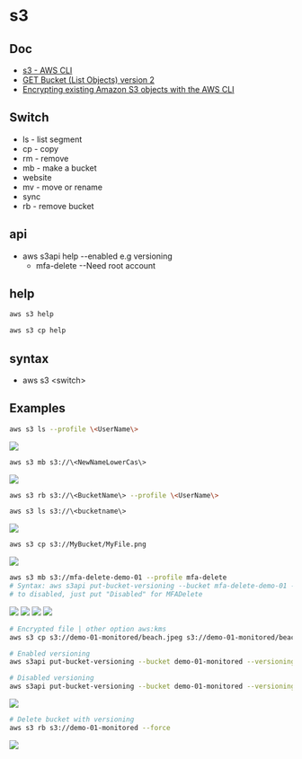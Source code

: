 # s3

## Doc
* [s3 - AWS CLI](https://docs.aws.amazon.com/cli/latest/reference/s3/)
* [GET Bucket (List Objects) version 2](https://docs.aws.amazon.com/AmazonS3/latest/API/archive-v2-RESTBucketGET.html)
* [Encrypting existing Amazon S3 objects with the AWS CLI](https://aws.amazon.com/blogs/storage/encrypting-existing-amazon-s3-objects-with-the-aws-cli/)

## Switch
* ls - list segment
* cp - copy
* rm - remove
* mb - make a bucket
* website
* mv - move or rename
* sync
* rb - remove bucket

## api
*  aws s3api help --enabled e.g versioning
    * mfa-delete --Need root account

## help
````bash
aws s3 help
````

````bash
aws s3 cp help
````

## syntax
* aws s3 \<switch\>

## Examples
```bash
aws s3 ls --profile \<UserName\>
````
[<img src="https://i.imgur.com/bO4t6JX.png">](https://i.imgur.com/bO4t6JX.png)

````bash
aws s3 mb s3://\<NewNameLowerCas\>
````
[<img src="https://i.imgur.com/vg02p0R.png">](https://i.imgur.com/vg02p0R.png)

````bash
aws s3 rb s3://\<BucketName\> --profile \<UserName\>
````

````bash
aws s3 ls s3://\<bucketname\>
````
[<img src="https://i.imgur.com/W5Mg1Dm.png">](https://i.imgur.com/W5Mg1Dm.png)

````bash
aws s3 cp s3://MyBucket/MyFile.png
````
[<img src="https://i.imgur.com/e5aXNMD.png">](https://i.imgur.com/e5aXNMD.png)

````bash
aws s3 mb s3://mfa-delete-demo-01 --profile mfa-delete
# Syntax: aws s3api put-bucket-versioning --bucket mfa-delete-demo-01 --versioning-configuration Status=Enabled,MFADelete=Enabled --mfa "arn:.. mfa-codeFromYourDevice " --profile mfa-delete
# to disabled, just put "Disabled" for MFADelete
````
[<img src="https://i.imgur.com/vmz2AVA.png">](https://i.imgur.com/vmz2AVA.png)
[<img src="https://i.imgur.com/BUXJVQ4.png">](https://i.imgur.com/BUXJVQ4.png)
[<img src="https://i.imgur.com/mirP8Jp.png">](https://i.imgur.com/mirP8Jp.png)
[<img src="https://i.imgur.com/5Yky46S.png">](https://i.imgur.com/5Yky46S.png)

````bash
# Encrypted file | other option aws:kms
aws s3 cp s3://demo-01-monitored/beach.jpeg s3://demo-01-monitored/beach.jped --sse AES256
````

````bash
# Enabled versioning
aws s3api put-bucket-versioning --bucket demo-01-monitored --versioning-configuration Status=Enabled
````

````bash
# Disabled versioning
aws s3api put-bucket-versioning --bucket demo-01-monitored --versioning-configuration Status=Suspended
````
[<img src="https://i.imgur.com/BTBUOI7.png">](https://i.imgur.com/BTBUOI7.png)

````bash
# Delete bucket with versioning
aws s3 rb s3://demo-01-monitored --force
````
[<img src="https://i.imgur.com/cVL8Bjn.png">](https://i.imgur.com/cVL8Bjn.png)

````bash

````

